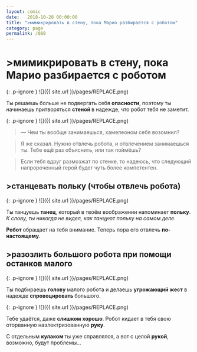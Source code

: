 ```yaml
---
layout: comic
date:   2018-10-28 00:00:00 
title: ">мимикрировать в стену, пока Марио разбирается с роботом"
category: page
permalink: /080
---
```

# >мимикрировать в стену, пока Марио разбирается с роботом

{: .p-ignore }
![]({{ site.url }}/pages/REPLACE.png)

Ты решаешь больше не подвергать себя <strong>опасности</strong>, поэтому ты начинаешь притворяться <strong>стеной </strong>в надежде, что робот тебя не заметит.

{: .p-ignore }
![]({{ site.url }}/pages/REPLACE.png)

<blockquote>— Чем ты вообще занимаешься, хамелеоном себя возомнил?</blockquote>

<blockquote>Я же сказал. Нужно отвлечь робота, и отвлечением занимаешься ты. Тебе ещё раз объяснить, или так поймёшь?</blockquote>

<blockquote>Если тебя вдруг размозжат по стенке, то надеюсь, что следующий напророченный герой будет чуть более компетентен.</blockquote>

## >станцевать польку (чтобы отвлечь робота)

{: .p-ignore }
![]({{ site.url }}/pages/REPLACE.png)

Ты танцуешь <strong>танец</strong>, который в твоём воображении напоминает <strong>польку</strong>. <em>К слову, ты никогда не видел, как танцуют польку на самом деле</em>.

<strong>Робот </strong>обращает на тебя внимание. Теперь пора его отвлечь <strong>по-настоящему</strong>.

## >разозлить большого робота при помощи останков малого

{: .p-ignore }
![]({{ site.url }}/pages/REPLACE.png)

Ты подбираешь <strong>голову </strong>малого робота и делаешь <strong>угрожающий жест</strong> в надежде <strong>спровоцировать </strong>большого.

{: .p-ignore }
![]({{ site.url }}/pages/REPLACE.png)

Тебе удаётся, даже <strong>слишком хорошо</strong>. Робот кидает в тебя свою оторванную наэлектризованную <strong>руку</strong>.

С отдельным <strong>кулаком </strong>ты уже справлялся, а вот с целой <strong>рукой</strong>, возможно, будут проблемы…
